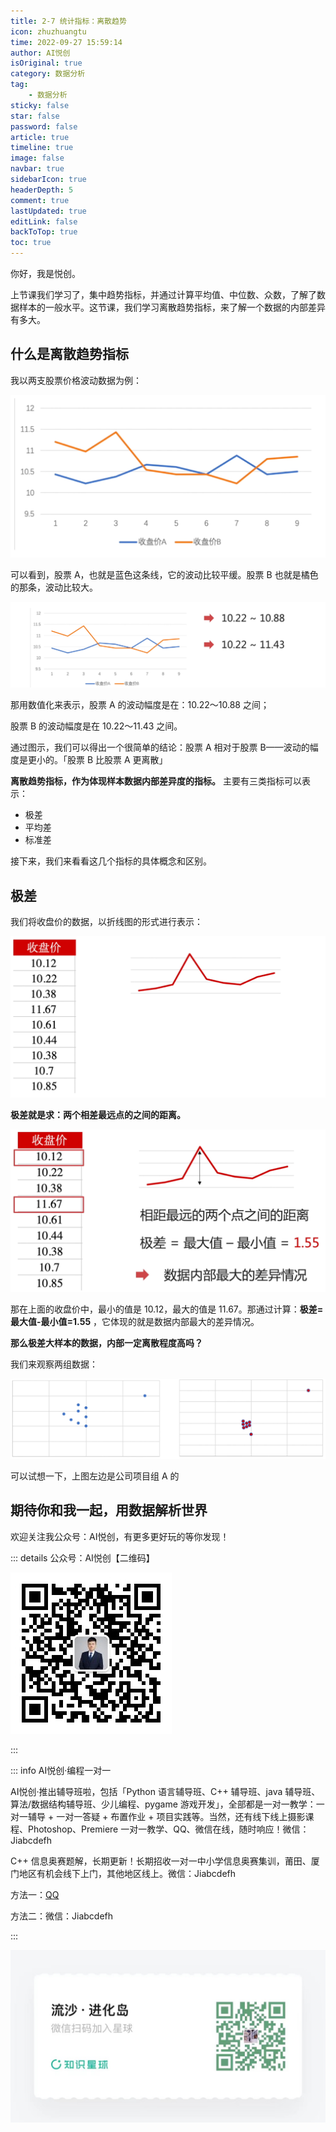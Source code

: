 ```yaml
---
title: 2-7 统计指标：离散趋势 
icon: zhuzhuangtu
time: 2022-09-27 15:59:14
author: AI悦创
isOriginal: true
category: 数据分析
tag:
    - 数据分析
sticky: false
star: false
password: false
article: true
timeline: true
image: false
navbar: true
sidebarIcon: true
headerDepth: 5
comment: true
lastUpdated: true
editLink: false
backToTop: true
toc: true
---
```


你好，我是悦创。

上节课我们学习了，集中趋势指标，并通过计算平均值、中位数、众数，了解了数据样本的一般水平。这节课，我们学习离散趋势指标，来了解一个数据的内部差异有多大。

## 什么是离散趋势指标

我以两支股票价格波动数据为例：

![image-20220930120439437](./09.assets/image-20220930120439437.png)

可以看到，股票 A，也就是蓝色这条线，它的波动比较平缓。股票 B 也就是橘色的那条，波动比较大。

![image-20220930161644073](./09.assets/image-20220930161644073.png)

那用数值化来表示，股票 A 的波动幅度是在：10.22～10.88 之间；

股票 B 的波动幅度是在 10.22～11.43 之间。

通过图示，我们可以得出一个很简单的结论：股票 A 相对于股票 B——波动的幅度是更小的。「股票 B 比股票 A 更离散」

**离散趋势指标，作为体现样本数据内部差异度的指标。** 主要有三类指标可以表示：

- 极差
- 平均差
- 标准差

接下来，我们来看看这几个指标的具体概念和区别。

## 极差

我们将收盘价的数据，以折线图的形式进行表示：

![image-20220930163739747](./09.assets/image-20220930163739747.png)

**极差就是求：两个相差最远点的之间的距离。**

![image-20220930172346841](./09.assets/image-20220930172346841.png)

那在上面的收盘价中，最小的值是 10.12，最大的值是 11.67。那通过计算：**极差=最大值-最小值=1.55** ，它体现的就是数据内部最大的差异情况。

**那么极差大样本的数据，内部一定离散程度高吗？**

我们来观察两组数据：

![image-20220930202248041](./09.assets/image-20220930202248041.png)

可以试想一下，上图左边是公司项目组 A 的







## 期待你和我一起，用数据解析世界

欢迎关注我公众号：AI悦创，有更多更好玩的等你发现！

::: details 公众号：AI悦创【二维码】

![](/gzh.jpg)

:::

::: info AI悦创·编程一对一

AI悦创·推出辅导班啦，包括「Python 语言辅导班、C++ 辅导班、java 辅导班、算法/数据结构辅导班、少儿编程、pygame 游戏开发」，全部都是一对一教学：一对一辅导 + 一对一答疑 + 布置作业 + 项目实践等。当然，还有线下线上摄影课程、Photoshop、Premiere 一对一教学、QQ、微信在线，随时响应！微信：Jiabcdefh

C++ 信息奥赛题解，长期更新！长期招收一对一中小学信息奥赛集训，莆田、厦门地区有机会线下上门，其他地区线上。微信：Jiabcdefh

方法一：[QQ](http://wpa.qq.com/msgrd?v=3&uin=1432803776&site=qq&menu=yes)

方法二：微信：Jiabcdefh

:::

![](/zsxq.jpg)

















